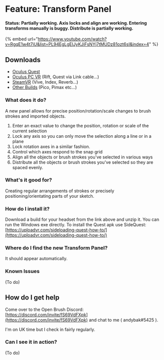 # Feature: Transform Panel

#### Status: Partially working. Axis locks and align are working. Entering transforms manually is buggy. Distribute is partially working.

{% embed url="https://www.youtube.com/watch?v=RgqE1w4t7iU&list=PL94EgLgEIJyKJiFsNYj7tMUDz81ozt6sI&index=4" %}

## Downloads

* [Oculus Quest](https://nightly.link/IxxyXR/open-brush/workflows/build/feature%2Ftransform-panel/Oculus%20Quest.zip)
* [Oculus PC VR](https://nightly.link/IxxyXR/open-brush/workflows/build/feature%2Ftransform-panel/Windows%20Rift.zip) (Rift, Quest via Link cable...)
* [SteamVR](https://nightly.link/IxxyXR/open-brush/workflows/build/feature%2Ftransform-panel/Windows%20OpenXR.zip) (Vive, Index, Reverb...)
* [Other Builds](https://nightly.link/IxxyXR/open-brush/workflows/build/feature%2Ftransform-panel) (Pico, Pimax etc...)

### What does it do?

A new panel allows for precise position/rotation/scale changes to brush strokes and imported objects.&#x20;

1. Enter an exact value to change the position, rotation or scale of the current selection
2. Lock any axis so you can only move the selection along a line or in a plane
3. Lock rotation axes in a similar fashion.
4. Control which axes respond to the snap grid
5. Align all the objects or brush strokes you've selected in various ways
6. Distribute all the objects or brush strokes you've selected so they are spaced evenly.

### What's it good for?

Creating regular arrangements of strokes or precisely positioning/orientating parts of your sketch.

### How do I install it?

Download a build for your headset from the link above and unzip it. You can run the Windows exe directly. To install the Quest apk use SideQuest: [https://uploadvr.com/sideloading-quest-how-to/](https://uploadvr.com/sideloading-quest-how-to/)

### Where do I find the new Transform Panel?

It should appear automatically.&#x20;

### Known Issues&#x20;

(To do)

## How do I get help

Come over to the Open Brush Discord: [https://discord.com/invite/fS69VdFXpk](https://discord.com/invite/fS69VdFXpk) and chat to me ( andybak#5425 ).

I'm on UK time but I check in fairly regularly.

### Can I see it in action?

(To do)
